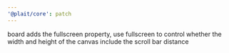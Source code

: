 ```yaml
---
'@plait/core': patch
---
```


board adds the fullscreen property, use fullscreen to control whether the width and height of the canvas include the scroll bar distance
